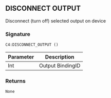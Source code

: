 
## DISCONNECT OUTPUT

Disconnect (turn off) selected output on device


### Signature

`C4:DISCONNECT_OUTPUT ()`


| Parameter | Description |
| --- | --- |
| Int | Output BindingID |


### Returns

`None`
